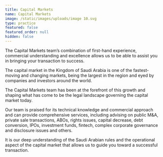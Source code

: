 ```yaml
---
title: Capital Markets
name: Capital Markets
image: /static/images/uploads/image 10.svg
type: practice
featured: false
featured_order: null
hidden: false
---
```

The Capital Markets team’s combination of first-hand experience, commercial understanding and excellence allows us to be able to assist you in bringing your transaction to success.

The capital market in the Kingdom of Saudi Arabia is one of the fastest-moving and changing markets, being the largest in the region and eyed by companies and investors around the world.

The Capital Markets team has been at the forefront of this growth and shaping what has come to be the legal landscape governing the capital market today.

Our team is praised for its technical knowledge and commercial approach and can provide comprehensive services, including advising on public M&A, private sale transactions, ABOs, rights issues, capital decrease, debt conversion, IPOs, investment funds, fintech, complex corporate governance and disclosure issues and others.

It is our deep understanding of the Saudi Arabian rules and the operational aspect of the capital market that allows us to guide you toward a successful transaction.

